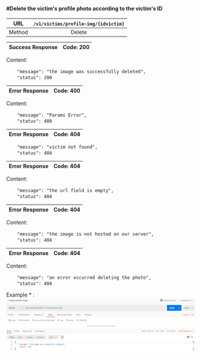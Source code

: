 #### #Delete the victim's profile photo according to the victim's ID

|URL | `/v1/victims/profile-img/{idvictim}`  |
|:-:|:-:|
|  Method  |Delete|

|Success Response | Code: 200  |
|:-:|:-:|

Content:

        "message": "the image was successfully deleted",
        "status": 200

| Error Response | Code: 400  |
|:-:|:-:|

Content:

        "message": "Params Error",
        "status": 400

| Error Response | Code: 404  |
|:-:|:-:|

        "message": "victim not found",
        "status": 404

| Error Response | Code: 404  |
|:-:|:-:|

Content:

        "message": "the url field is empty",
        "status": 404

| Error Response | Code: 404  |
|:-:|:-:|

Content:

        "message": "the image is not hosted on our server",
        "status": 404

| Error Response | Code: 404  |
|:-:|:-:|

Content:

        "message": "an error occurred deleting the photo",
        "status": 404 

Example * :
        ![postman-example-delete](imgs/postman-example-delete.png)
